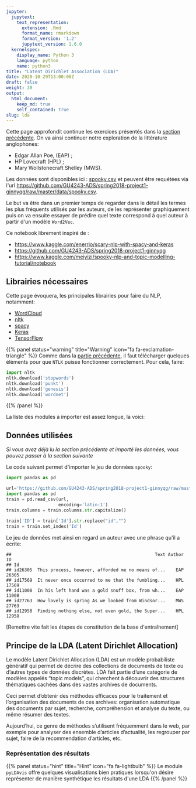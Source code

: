 ```yaml
---
jupyter:
  jupytext:
    text_representation:
      extension: .Rmd
      format_name: rmarkdown
      format_version: '1.2'
      jupytext_version: 1.6.0
  kernelspec:
    display_name: Python 3
    language: python
    name: python3
title: "Latent Dirichlet Association (LDA)"
date: 2020-10-29T13:00:00Z
draft: false
weight: 30
output: 
  html_document:
    keep_md: true
    self_contained: true
slug: lda
---
```








Cette page approfondit continue les exercices présentés dans la 
[section précédente](#nlpexo). 
On va ainsi continuer notre exploration de la littérature anglophones:

* Edgar Allan Poe, (EAP) ;
* HP Lovecraft (HPL) ;
* Mary Wollstonecraft Shelley (MWS).

Les données sont disponibles ici : [spooky.csv](https://github.com/GU4243-ADS/spring2018-project1-ginnyqg/blob/master/data/spooky.csv) et peuvent être requétées via l'url 
<https://github.com/GU4243-ADS/spring2018-project1-ginnyqg/raw/master/data/spooky.csv>.

Le but va être dans un premier temps de regarder dans le détail les termes les plus fréquents utilisés par les auteurs, de les représenter graphiquement puis on va ensuite essayer de prédire quel texte correspond à quel auteur à partir d'un modèle `Word2Vec`.


Ce notebook librement inspiré de  : 

* https://www.kaggle.com/enerrio/scary-nlp-with-spacy-and-keras
* https://github.com/GU4243-ADS/spring2018-project1-ginnyqg
* https://www.kaggle.com/meiyizi/spooky-nlp-and-topic-modelling-tutorial/notebook

## Librairies nécessaires

Cette page évoquera, les principales librairies pour faire du NLP, notamment: 

* [WordCloud](https://github.com/amueller/word_cloud)
* [nltk](https://www.nltk.org/)
* [spacy](https://spacy.io/)
* [Keras](https://keras.io/)
* [TensorFlow](https://www.tensorflow.org/)


{{% panel status="warning" title="Warning" icon="fa fa-exclamation-triangle" %}}
Comme dans la [partie précédente](#nlpexo), il faut télécharger quelques
éléments pour que `NTLK` puisse fonctionner correctement. Pour cela, faire:

~~~python
import nltk
nltk.download('stopwords')
nltk.download('punkt')
nltk.download('genesis')
nltk.download('wordnet')
~~~
{{% /panel %}}


La liste des modules à importer est assez longue, la voici:



## Données utilisées

*Si vous avez déjà lu la section précédente et importé les données, vous
pouvez passer à la section suivante*

Le code suivant permet d'importer le jeu de données `spooky`: 

```python
import pandas as pd

url='https://github.com/GU4243-ADS/spring2018-project1-ginnyqg/raw/master/data/spooky.csv'
import pandas as pd
train = pd.read_csv(url,
                    encoding='latin-1')
train.columns = train.columns.str.capitalize()
                    
train['ID'] = train['Id'].str.replace("id","")
train = train.set_index('Id')
```

Le jeu de données met ainsi en regard un auteur avec une phrase qu'il a écrite:


```
##                                                       Text Author     ID
## Id                                                                      
## id26305  This process, however, afforded me no means of...    EAP  26305
## id17569  It never once occurred to me that the fumbling...    HPL  17569
## id11008  In his left hand was a gold snuff box, from wh...    EAP  11008
## id27763  How lovely is spring As we looked from Windsor...    MWS  27763
## id12958  Finding nothing else, not even gold, the Super...    HPL  12958
```


[Remettre vite fait les étapes de constitution de la base d'entraînement]



## Principe de la LDA (Latent Dirichlet Allocation)

Le modèle Latent Dirichlet Allocation (LDA) est un modèle probabiliste génératif qui permet
de décrire des collections de documents de texte ou d’autres types de données discrètes. LDA fait
partie d’une catégorie de modèles appelés “topic models”, qui cherchent à découvrir des structures
thématiques cachées dans des vastes archives de documents.


Ceci permet d’obtenir des méthodes
efficaces pour le traitement et l’organisation des documents de ces archives: organisation automatique
des documents par sujet, recherche, compréhension et analyse du texte, ou même résumer des
textes. 

Aujourd’hui, ce genre de méthodes s’utilisent fréquemment dans le web, par exemple pour
analyser des ensemble d’articles d’actualité, les regrouper par sujet, faire de la recommendation
d’articles, etc. 




### Représentation des résultats




{{% panel status="hint" title="Hint" icon="fa fa-lightbulb" %}}
Le module `pyLDAvis` offre quelques visualisations bien pratiques lorsqu'on
désire représenter de manière synthétique les résultats d'une LDA
{{% /panel %}}


